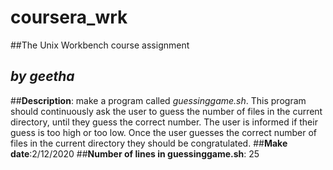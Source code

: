 # coursera_wrk
##The Unix Workbench course assignment 
##	*by geetha*
##**Description**: make a program called *guessinggame.sh*. This program should continuously ask the user to guess the number of files in the current directory, until they guess the correct number. The user is informed if their guess is too high or too low. Once the user guesses the correct number of files in the current directory they should be congratulated.
##**Make date**:2/12/2020
##**Number of lines in guessinggame.sh**: 25 
	
